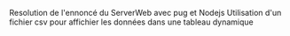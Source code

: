 Resolution de l'ennoncé du ServerWeb avec pug et Nodejs
Utilisation d'un fichier csv pour affichier les données dans une tableau 
dynamique
